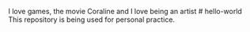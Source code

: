 I love games, the movie Coraline and I love being an artist # hello-world
This repository is being used for personal practice.
